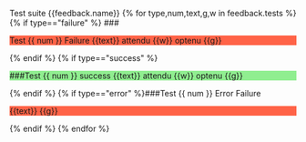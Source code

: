 

Test suite {{feedback.name}}
{% for type,num,text,g,w in feedback.tests %}
{%  if type=="failure" %}
###<p style="background-color: Tomato;">Test {{ num }}
Failure {{text}} attendu {{w}} optenu {{g}}</p> {% endif %}
{% if type=="success" %}<p style="background-color: lightgreen;">###Test {{ num }}
success {{text}} attendu {{w}} optenu {{g}}</p>{%  endif %}
{% if type=="error" %}###Test {{ num }} Error Failure <p style="background-color: Tomato;">{{text}} {{g}}</p>{%  endif %}
{% endfor %}





